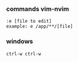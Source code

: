 ### commands vim-nvim
``` Files
:e [file to edit]
example: e /app/**/[file]
```

### windows
```
ctrl-w ctrl-w
```

